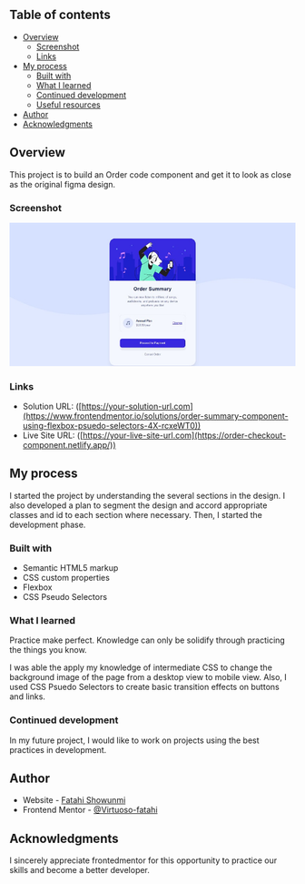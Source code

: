 ## Table of contents

- [Overview](#overview)
  - [Screenshot](#screenshot)
  - [Links](#links)
- [My process](#my-process)
  - [Built with](#built-with)
  - [What I learned](#what-i-learned)
  - [Continued development](#continued-development)
  - [Useful resources](#useful-resources)
- [Author](#author)
- [Acknowledgments](#acknowledgments)

## Overview

This project is to build an Order code component and get it to look as close as the original figma design.

### Screenshot

![](./images/order-code-component.jpg)

### Links

- Solution URL: ([https://your-solution-url.com](https://www.frontendmentor.io/solutions/order-summary-component-using-flexbox-psuedo-selectors-4X-rcxeWT0))
- Live Site URL: ([https://your-live-site-url.com](https://order-checkout-component.netlify.app/))

## My process

I started the project by understanding the several sections in the design. I also developed a plan to segment the design and accord appropriate classes and id to each section where necessary. Then, I started the development phase. 

### Built with

- Semantic HTML5 markup
- CSS custom properties
- Flexbox
- CSS Pseudo Selectors

### What I learned

Practice make perfect. Knowledge can only be solidify through practicing the things you know.

I was able the apply my knowledge of intermediate CSS to change the background image of the page from a desktop view to mobile view. Also, I used CSS Psuedo Selectors to create basic transition effects on buttons and links.

### Continued development

In my future project, I would like to work on projects using the best practices in development. 

## Author

- Website - [Fatahi Showunmi](https://dev.to/virtuosofatahi)
- Frontend Mentor - [@Virtuoso-fatahi](https://www.frontendmentor.io/profile/Virtuoso-fatahi)

## Acknowledgments

I sincerely appreciate frontedmentor for this opportunity to practice our skills and become a better developer.
